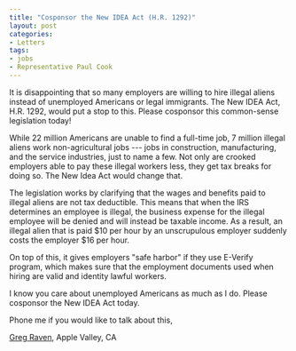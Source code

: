 ```yaml
---
title: "Cosponsor the New IDEA Act (H.R. 1292)"
layout: post
categories:
- Letters
tags:
- jobs
- Representative Paul Cook
---
```


It is disappointing that so many employers are willing to hire illegal aliens instead of unemployed Americans or legal immigrants. The New IDEA Act, H.R. 1292, would put a stop to this. Please cosponsor this common-sense legislation today!  
  
While 22 million Americans are unable to find a full-time job, 7 million illegal aliens work non-agricultural jobs --- jobs in construction, manufacturing, and the service industries, just to name a few. Not only are crooked employers able to pay these illegal workers less, they get tax breaks for doing so. The New Idea Act would change that.

The legislation works by clarifying that the wages and benefits paid to illegal aliens are not tax deductible. This means that when the IRS determines an employee is illegal, the business expense for the illegal employee will be denied and will instead be taxable income. As a result, an illegal alien that is paid $10 per hour by an unscrupulous employer suddenly costs the employer $16 per hour.

On top of this, it gives employers "safe harbor" if they use E-Verify program, which makes sure that the employment documents used when hiring are valid and identity lawful workers.

I know you care about unemployed Americans as much as I do. Please cosponsor the New IDEA Act today.

Phone me if you would like to talk about this,

[Greg Raven](https://www.gregraven.org), Apple Valley, CA